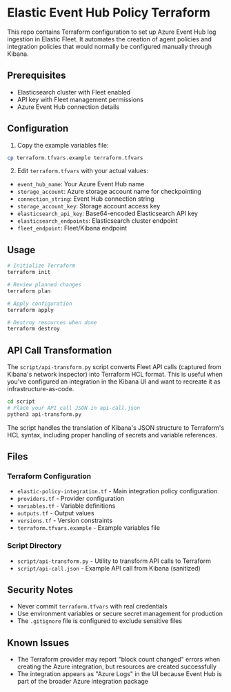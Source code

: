 # Elastic Event Hub Policy Terraform

This repo contains Terraform configuration to set up Azure Event Hub log ingestion in Elastic Fleet. It automates the creation of agent policies and integration policies that would normally be configured manually through Kibana.

## Prerequisites

- Elasticsearch cluster with Fleet enabled
- API key with Fleet management permissions
- Azure Event Hub connection details

## Configuration

1. Copy the example variables file:
```bash
cp terraform.tfvars.example terraform.tfvars
```

2. Edit `terraform.tfvars` with your actual values:
- `event_hub_name`: Your Azure Event Hub name
- `storage_account`: Azure storage account name for checkpointing
- `connection_string`: Event Hub connection string
- `storage_account_key`: Storage account access key
- `elasticsearch_api_key`: Base64-encoded Elasticsearch API key
- `elasticsearch_endpoints`: Elasticsearch cluster endpoint
- `fleet_endpoint`: Fleet/Kibana endpoint

## Usage

```bash
# Initialize Terraform
terraform init

# Review planned changes
terraform plan

# Apply configuration
terraform apply

# Destroy resources when done
terraform destroy
```

## API Call Transformation

The `script/api-transform.py` script converts Fleet API calls (captured from Kibana's network inspector) into Terraform HCL format. This is useful when you've configured an integration in the Kibana UI and want to recreate it as infrastructure-as-code.

```bash
cd script
# Place your API call JSON in api-call.json
python3 api-transform.py
```

The script handles the translation of Kibana's JSON structure to Terraform's HCL syntax, including proper handling of secrets and variable references.

## Files

### Terraform Configuration
- `elastic-policy-integration.tf` - Main integration policy configuration
- `providers.tf` - Provider configuration
- `variables.tf` - Variable definitions
- `outputs.tf` - Output values
- `versions.tf` - Version constraints
- `terraform.tfvars.example` - Example variables file

### Script Directory
- `script/api-transform.py` - Utility to transform API calls to Terraform
- `script/api-call.json` - Example API call from Kibana (sanitized)

## Security Notes

- Never commit `terraform.tfvars` with real credentials
- Use environment variables or secure secret management for production
- The `.gitignore` file is configured to exclude sensitive files

## Known Issues

- The Terraform provider may report "block count changed" errors when creating the Azure integration, but resources are created successfully
- The integration appears as "Azure Logs" in the UI because Event Hub is part of the broader Azure integration package
